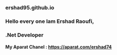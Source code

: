 ### ershad95.github.io
### Hello every one Iam Ershad Raoufi,
### .Net Developer
#### My Aparat Chanel : https://aparat.com/ershad74


